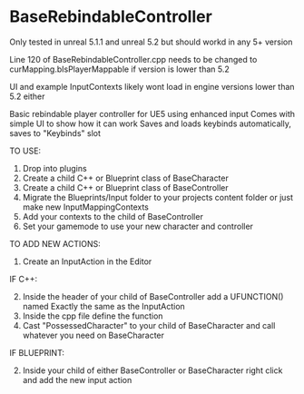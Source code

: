 # BaseRebindableController
 Only tested in unreal 5.1.1 and unreal 5.2 but should workd in any 5+ version
 
 Line 120 of BaseRebindableController.cpp needs to be changed to curMapping.bIsPlayerMappable if version is lower than 5.2
 
 UI and example InputContexts likely wont load in engine versions lower than 5.2 either

 Basic rebindable player controller for UE5 using enhanced input
 Comes with simple UI to show how it can work
 Saves and loads keybinds automatically, saves to "Keybinds" slot
 
 TO USE:
 1. Drop into plugins
 2. Create a child C++ or Blueprint class of BaseCharacter
 3. Create a child C++ or Blueprint class of BaseController
 4. Migrate the Blueprints/Input folder to your projects content folder or just make new InputMappingContexts
 5. Add your contexts to the child of BaseController 
 6. Set your gamemode to use your new character and controller 



TO ADD NEW ACTIONS:
1. Create an InputAction in the Editor

IF C++:

2. Inside the header of your child of BaseController add a UFUNCTION() named Exactly the same as the InputAction
3. Inside the cpp file define the function
4. Cast "PossessedCharacter" to your child of BaseCharacter and call whatever you need on BaseCharacter

IF BLUEPRINT:

2. Inside your child of either BaseController or BaseCharacter right click and add the new input action 

